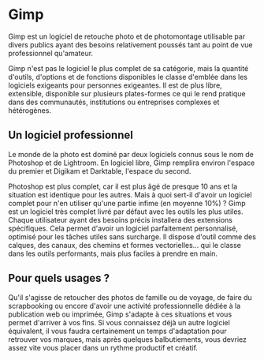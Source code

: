 # Gimp

Gimp est un logiciel de retouche photo et de photomontage utilisable par divers publics ayant des besoins relativement poussés tant au point de vue professionnel qu'amateur.

Gimp n'est pas le logiciel le plus complet de sa catégorie, mais la quantité d'outils, d'options et de fonctions disponibles le classe d'emblée dans les logiciels exigeants pour personnes exigeantes. Il est de plus libre, extensible, disponible sur plusieurs plates-formes ce qui le rend pratique dans des communautés, institutions ou entreprises complexes et hétérogènes. 

## Un logiciel professionnel

Le monde de la photo est dominé par deux logiciels connus sous le nom de Photoshop et de Lightroom. En logiciel libre, Gimp remplira environ l'espace du premier et Digikam et Darktable, l'espace du second.

Photoshop est plus complet, car il est plus âgé de presque 10 ans et la situation est identique pour les autres. Mais à quoi sert-il d'avoir un logiciel complet pour n'en utiliser qu'une partie infime (en moyenne 10%) ? Gimp est un logiciel très complet livré par défaut avec les outils les plus utiles. Chaque utilisateur ayant des besoins précis installera des extensions spécifiques. Cela permet d'avoir un logiciel parfaitement personnalisé, optimisé pour les tâches utiles sans surcharge. Il dispose d'outil comme des calques, des canaux, des chemins et formes vectorielles... qui le classe dans les outils performants, mais plus faciles à prendre en main.

## Pour quels usages ?

Qu'il s'agisse de retoucher des photos de famille ou de voyage, de faire du scrapbooking ou encore d'avoir une activité professionnelle dédiée à la publication web ou imprimée, Gimp s'adapte à ces situations et vous permet d'arriver à vos fins.  Si vous connaissez déjà un autre logiciel équivalent, il vous faudra certainement un temps d'adaptation pour retrouver vos marques, mais après quelques balbutiements, vous devriez assez vite vous placer dans un rythme productif et créatif. 
